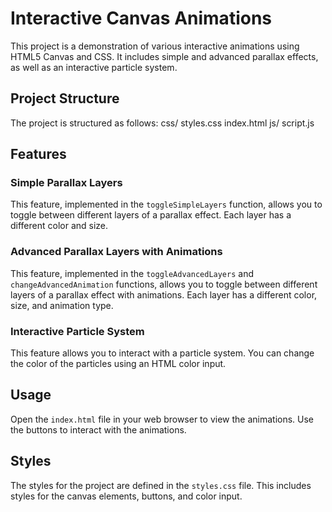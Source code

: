 # Interactive Canvas Animations
This project is a demonstration of various interactive animations using HTML5 Canvas and CSS. It includes simple and advanced parallax effects, as well as an interactive particle system.

## Project Structure
The project is structured as follows:
css/
styles.css
index.html
js/
script.js


## Features

### Simple Parallax Layers
This feature, implemented in the `toggleSimpleLayers` function, allows you to toggle between different layers of a parallax effect. Each layer has a different color and size.

### Advanced Parallax Layers with Animations
This feature, implemented in the `toggleAdvancedLayers` and `changeAdvancedAnimation` functions, allows you to toggle between different layers of a parallax effect with animations. Each layer has a different color, size, and animation type.

### Interactive Particle System
This feature allows you to interact with a particle system. You can change the color of the particles using an HTML color input.

## Usage
Open the `index.html` file in your web browser to view the animations. Use the buttons to interact with the animations.

## Styles
The styles for the project are defined in the `styles.css` file. This includes styles for the canvas elements, buttons, and color input.




